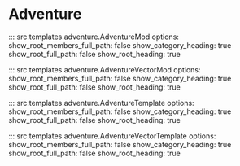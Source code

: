 # Adventure

::: src.templates.adventure.AdventureMod
    options:
        show_root_members_full_path: false
        show_category_heading: true
        show_root_full_path: false
        show_root_heading: true

::: src.templates.adventure.AdventureVectorMod
    options:
        show_root_members_full_path: false
        show_category_heading: true
        show_root_full_path: false
        show_root_heading: true

::: src.templates.adventure.AdventureTemplate
    options:
        show_root_members_full_path: false
        show_category_heading: true
        show_root_full_path: false
        show_root_heading: true

::: src.templates.adventure.AdventureVectorTemplate
    options:
        show_root_members_full_path: false
        show_category_heading: true
        show_root_full_path: false
        show_root_heading: true
